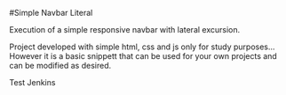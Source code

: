 #Simple Navbar Literal

Execution of a simple responsive navbar with lateral excursion.

Project developed with simple html, css and js only for study purposes...
However it is a basic snippett that can be used for your own projects and can be modified as desired.

Test Jenkins
